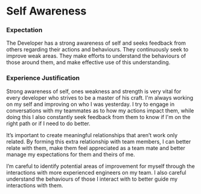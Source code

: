 # Self Awareness

### Expectation
The Developer has a strong awareness of self and seeks feedback from others regarding their actions and behaviours. They continuously seek to improve weak areas. They make efforts to understand the behaviours of those around them, and make effective use of this understanding.

### Experience Justification
Strong awareness of self, ones weakness and strength is very vital for every developer who strives to be a master of his craft. I'm always working on my self and improving on who I was yesterday. I try to engage in conversations with my teammates as to how my actions impact them, while doing this I also constantly seek feedback from them to know if I'm on the right path or if I need to do better.

It’s important to create meaningful relationships that aren’t work only related. By forming this extra relationship with team members, I can better relate with them, make them feel appreciated as a team mate and better manage my expectations for them and theirs of me.

I’m careful to identify potential areas of improvement for myself through the interactions with more experienced engineers on my team. I also careful understand the behaviours of those I interact with to better guide my interactions with them.
